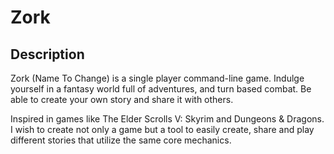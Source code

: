 # Zork

## Description
Zork (Name To Change) is a single player command-line game. Indulge yourself in a fantasy world full of adventures, and turn based combat. Be able to create your own story and share it with others.

Inspired in games like The Elder Scrolls V: Skyrim and Dungeons & Dragons. I wish to create not only a game but a tool to easily create, share and play different stories that utilize the same core mechanics.

